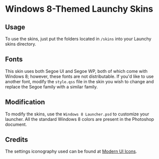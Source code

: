 Windows 8-Themed Launchy Skins==============================Usage-----To use the skins, just put the folders located in `/skins` into your Launchy skins directory.Fonts-----This skin uses both Segoe UI and Segoe WP, both of which come with Windows 8; however, these fonts are not distributable. If you'd like to use another font, modify the `style.qss` file in the skin you wish to change and replace the Segoe family with a similar family.Modification------------To modify the skins, use the `Windows 8 Launcher.psd` to customize your launcher. All the standard Windows 8 colors are present in the Photoshop document.Credits-------The settings iconography used can be found at [Modern UI Icons](http://modernuiicons.com/).